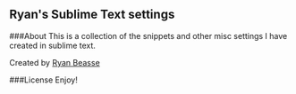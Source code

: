 ## Ryan's Sublime Text settings

###About
This is a collection of the snippets and other misc settings I have created in sublime text. 

Created by [Ryan Beasse](http://ryanbeasse.com)

###License
Enjoy!
